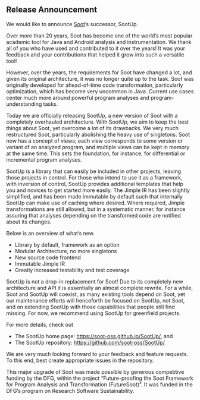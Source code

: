 ## Release Announcement

We would like to announce [Soot](https://github.com/soot-oss/soot)’s successor, SootUp. 

Over more than 20 years, Soot has become one of the world’s most popular academic tool for Java and Android analysis and instrumentation. We thank all of you who have used and contributed to it over the years! It was your feedback and your contributions that helped it grow into such a versatile tool!

However, over the years, the requirements for Soot have changed a lot, and given its original architecture, it was no longer quite up to the task. Soot was originally developed for ahead-of-time code transformation, particularly optimization, which has become very uncommon in Java. Current use cases center much more around powerful program analyses and program-understanding tasks.

Today we are officially releasing SootUp, a new version of Soot with a completely overhauled architecture. With SootUp, we aim to keep the best things about Soot, yet overcome a lot of its drawbacks. We very much restructured Soot, particularly abolishing the heavy use of singletons. Soot now has a concept of views; each view corresponds to some version or variant of an analyzed program, and multiple views can be kept in memory at the same time. This sets the foundation, for instance, for differential or incremental program analyses.

SootUp is a library that can easily be included in other projects, leaving those projects in control. For those who intend to use it as a framework, with inversion of control, SootUp provides additional templates that help you and novices to get started more easily. The Jimple IR has been slightly simplified, and has been made immutable by default such that internally SootUp can make use of caching where desired. Where required, Jimple transformations are still allowed, but in a systematic manner, for instance assuring that analyses depending on the transformed code are notified about its changes.

Below is an overview of what’s new. 
 
* Library by default, framework as an option
* Modular Architecture, no more singletons
* New source code frontend
* Immutable Jimple IR
* Greatly increased testability and test coverage

SootUp is not a drop-in replacement for Soot! Due to its completely new architecture and API it is essentially an almost complete rewrite. For a while, Soot and SootUp will coexist, as many existing tools depend on Soot, yet our maintenance efforts will henceforth be focused on SootUp, not Soot, and on extending SootUp with those capabilities that people still find missing. For now, we recommend using SootUp for greenfield projects.

For more details, check out
* The SootUp home page: https://soot-oss.github.io/SootUp/, and 
* The SootUp repository: https://github.com/soot-oss/SootUp/

We are very much looking forward to your feedback and feature requests. To this end, best create appropriate issues in the repository.

This major upgrade of Soot was made possible by generous competitive funding by the DFG, within the project “Future-proofing the Soot Framework for Program Analysis
and Transformation (FutureSoot)”. It was funded in the DFG’s program on Research Software Sustainability.
